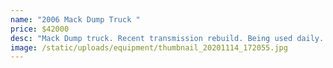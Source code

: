 ```yaml
---
name: "2006 Mack Dump Truck "
price: $42000
desc: "Mack Dump truck. Recent transmission rebuild. Being used daily. "
image: /static/uploads/equipment/thumbnail_20201114_172055.jpg
---
```


